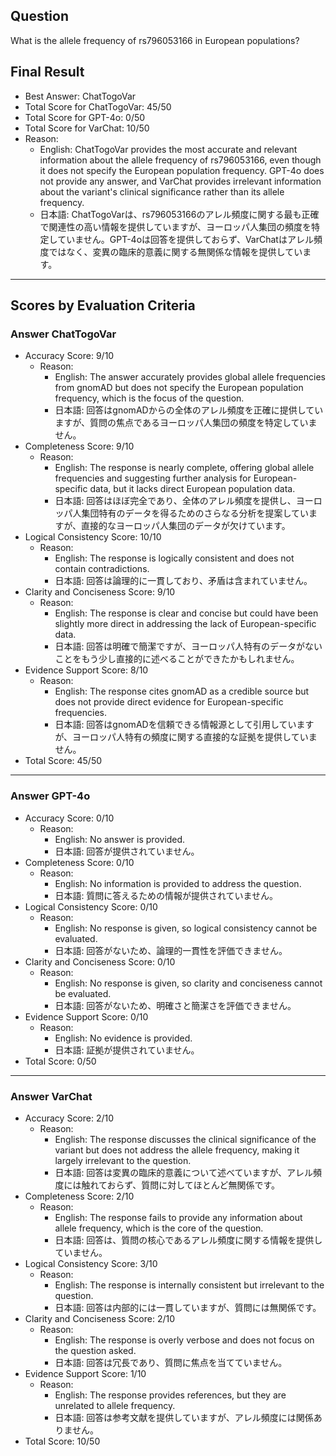 ## Question

What is the allele frequency of rs796053166 in European populations?

## Final Result

- Best Answer: ChatTogoVar
- Total Score for ChatTogoVar: 45/50
- Total Score for GPT-4o: 0/50
- Total Score for VarChat: 10/50
- Reason:
  - English: ChatTogoVar provides the most accurate and relevant information about the allele frequency of rs796053166, even though it does not specify the European population frequency. GPT-4o does not provide any answer, and VarChat provides irrelevant information about the variant's clinical significance rather than its allele frequency.
  - 日本語: ChatTogoVarは、rs796053166のアレル頻度に関する最も正確で関連性の高い情報を提供していますが、ヨーロッパ人集団の頻度を特定していません。GPT-4oは回答を提供しておらず、VarChatはアレル頻度ではなく、変異の臨床的意義に関する無関係な情報を提供しています。

---

## Scores by Evaluation Criteria

### Answer ChatTogoVar
- Accuracy Score: 9/10
  - Reason: 
    - English: The answer accurately provides global allele frequencies from gnomAD but does not specify the European population frequency, which is the focus of the question.
    - 日本語: 回答はgnomADからの全体のアレル頻度を正確に提供していますが、質問の焦点であるヨーロッパ人集団の頻度を特定していません。
- Completeness Score: 9/10
  - Reason: 
    - English: The response is nearly complete, offering global allele frequencies and suggesting further analysis for European-specific data, but it lacks direct European population data.
    - 日本語: 回答はほぼ完全であり、全体のアレル頻度を提供し、ヨーロッパ人集団特有のデータを得るためのさらなる分析を提案していますが、直接的なヨーロッパ人集団のデータが欠けています。
- Logical Consistency Score: 10/10
  - Reason: 
    - English: The response is logically consistent and does not contain contradictions.
    - 日本語: 回答は論理的に一貫しており、矛盾は含まれていません。
- Clarity and Conciseness Score: 9/10
  - Reason: 
    - English: The response is clear and concise but could have been slightly more direct in addressing the lack of European-specific data.
    - 日本語: 回答は明確で簡潔ですが、ヨーロッパ人特有のデータがないことをもう少し直接的に述べることができたかもしれません。
- Evidence Support Score: 8/10
  - Reason: 
    - English: The response cites gnomAD as a credible source but does not provide direct evidence for European-specific frequencies.
    - 日本語: 回答はgnomADを信頼できる情報源として引用していますが、ヨーロッパ人特有の頻度に関する直接的な証拠を提供していません。
- Total Score: 45/50

---

### Answer GPT-4o
- Accuracy Score: 0/10
  - Reason: 
    - English: No answer is provided.
    - 日本語: 回答が提供されていません。
- Completeness Score: 0/10
  - Reason: 
    - English: No information is provided to address the question.
    - 日本語: 質問に答えるための情報が提供されていません。
- Logical Consistency Score: 0/10
  - Reason: 
    - English: No response is given, so logical consistency cannot be evaluated.
    - 日本語: 回答がないため、論理的一貫性を評価できません。
- Clarity and Conciseness Score: 0/10
  - Reason: 
    - English: No response is given, so clarity and conciseness cannot be evaluated.
    - 日本語: 回答がないため、明確さと簡潔さを評価できません。
- Evidence Support Score: 0/10
  - Reason: 
    - English: No evidence is provided.
    - 日本語: 証拠が提供されていません。
- Total Score: 0/50

---

### Answer VarChat
- Accuracy Score: 2/10
  - Reason: 
    - English: The response discusses the clinical significance of the variant but does not address the allele frequency, making it largely irrelevant to the question.
    - 日本語: 回答は変異の臨床的意義について述べていますが、アレル頻度には触れておらず、質問に対してほとんど無関係です。
- Completeness Score: 2/10
  - Reason: 
    - English: The response fails to provide any information about allele frequency, which is the core of the question.
    - 日本語: 回答は、質問の核心であるアレル頻度に関する情報を提供していません。
- Logical Consistency Score: 3/10
  - Reason: 
    - English: The response is internally consistent but irrelevant to the question.
    - 日本語: 回答は内部的には一貫していますが、質問には無関係です。
- Clarity and Conciseness Score: 2/10
  - Reason: 
    - English: The response is overly verbose and does not focus on the question asked.
    - 日本語: 回答は冗長であり、質問に焦点を当てていません。
- Evidence Support Score: 1/10
  - Reason: 
    - English: The response provides references, but they are unrelated to allele frequency.
    - 日本語: 回答は参考文献を提供していますが、アレル頻度には関係ありません。
- Total Score: 10/50